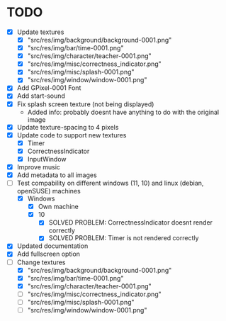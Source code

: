# TODO

* [x] Update textures
  * [x] "src/res/img/background/background-0001.png"
  * [x] "src/res/img/bar/time-0001.png"
  * [x] "src/res/img/character/teacher-0001.png"
  * [x] "src/res/img/misc/correctness_indicator.png"
  * [x] "src/res/img/misc/splash-0001.png"
  * [x] "src/res/img/window/window-0001.png"
* [x] Add GPixel-0001 Font
* [x] Add start-sound
* [x] Fix splash screen texture (not being displayed)
  * Added info: probably doesnt have anything to do with the original image
* [x] Update texture-spacing to 4 pixels
* [x] Update code to support new textures
  * [x] Timer
  * [x] CorrectnessIndicator
  * [x] InputWindow
* [x] Improve music
* [x] Add metadata to all images
* [ ] Test compability on different windows (11, 10) and linux (debian, openSUSE) machines
  * [x] Windows
    * [x] Own machine
    * [x] 10
      * [x] SOLVED PROBLEM: CorrectnessIndicator doesnt render correctly
      * [x] SOLVED PROBLEM: Timer is not rendered correctly
* [x] Updated documentation
* [x] Add fullscreen option
* [ ] Change textures
  * [x] "src/res/img/background/background-0001.png"
  * [x] "src/res/img/bar/time-0001.png"
  * [x] "src/res/img/character/teacher-0001.png"
  * [ ] "src/res/img/misc/correctness_indicator.png"
  * [ ] "src/res/img/misc/splash-0001.png"
  * [ ] "src/res/img/window/window-0001.png"
